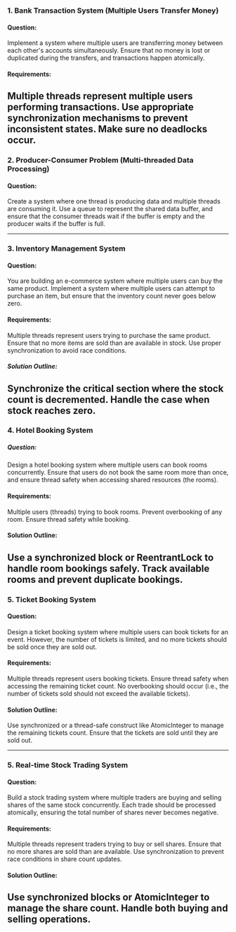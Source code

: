 ### 1. Bank Transaction System (Multiple Users Transfer Money)

#### Question:
Implement a system where multiple users are transferring money between each other's accounts simultaneously. Ensure that no money is lost or duplicated during the transfers, and transactions happen atomically.

#### Requirements:
Multiple threads represent multiple users performing transactions.
Use appropriate synchronization mechanisms to prevent inconsistent states.
Make sure no deadlocks occur.
---

### 2. Producer-Consumer Problem (Multi-threaded Data Processing)
#### Question:
Create a system where one thread is producing data and multiple threads are consuming it. Use a queue to represent the shared data buffer, and ensure that the consumer threads wait if the buffer is empty and the producer waits if the buffer is full.

---
### 3. Inventory Management System
#### Question:
You are building an e-commerce system where multiple users can buy the same product. Implement a system where multiple users can attempt to purchase an item, but ensure that the inventory count never goes below zero.

#### Requirements:
Multiple threads represent users trying to purchase the same product.
Ensure that no more items are sold than are available in stock.
Use proper synchronization to avoid race conditions.

##### Solution Outline:
Synchronize the critical section where the stock count is decremented.
Handle the case when stock reaches zero.
---
### 4. Hotel Booking System
##### Question:
Design a hotel booking system where multiple users can book rooms concurrently. Ensure that users do not book the same room more than once, and ensure thread safety when accessing shared resources (the rooms).

#### Requirements:
Multiple users (threads) trying to book rooms.
Prevent overbooking of any room.
Ensure thread safety while booking.

#### Solution Outline:
Use a synchronized block or ReentrantLock to handle room bookings safely.
Track available rooms and prevent duplicate bookings.
---

### 5. Ticket Booking System
#### Question:
Design a ticket booking system where multiple users can book tickets for an event. However, the number of tickets is limited, and no more tickets should be sold once they are sold out.

#### Requirements:
Multiple threads represent users booking tickets.
Ensure thread safety when accessing the remaining ticket count.
No overbooking should occur (i.e., the number of tickets sold should not exceed the available tickets).
#### Solution Outline:
Use synchronized or a thread-safe construct like AtomicInteger to manage the remaining tickets count.
Ensure that the tickets are sold until they are sold out.

---
### 5. Real-time Stock Trading System
#### Question:
Build a stock trading system where multiple traders are buying and selling shares of the same stock concurrently. Each trade should be processed atomically, ensuring the total number of shares never becomes negative.

#### Requirements:
Multiple threads represent traders trying to buy or sell shares.
Ensure that no more shares are sold than are available.
Use synchronization to prevent race conditions in share count updates.
#### Solution Outline:
Use synchronized blocks or AtomicInteger to manage the share count.
Handle both buying and selling operations.
---